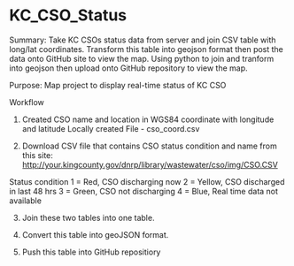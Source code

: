 KC_CSO_Status
=============

Summary: 
Take KC CSOs status data from server and join CSV table with long/lat coordinates. Transform this table into geojson format then post the data onto GitHub site to view the map. Using python to join and tranform into geojson then upload onto GitHub repository to view the map.

Purpose: Map project to display real-time status of KC CSO

Workflow

1. Created CSO name and location in WGS84 coordinate with longitude and latitude
Locally created File - cso_coord.csv

2. Download CSV file that contains CSO status condition and name from this site:
http://your.kingcounty.gov/dnrp/library/wastewater/cso/img/CSO.CSV 

Status condition 
    1 = Red, CSO discharging now
    2 = Yellow, CSO discharged in last 48 hrs
    3 = Green, CSO not discharging
    4 = Blue, Real time data not available
   

3. Join these two tables into one table.

4. Convert this table into geoJSON format. 

5. Push this table into GitHub repositiory



